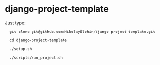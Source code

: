 django-project-template
=======================

Just type:

```
  git clone git@github.com:NikolayBlohin/django-project-template.git
  
  cd django-project-template
  
  ./setup.sh
  
  ./scripts/run_project.sh
```
